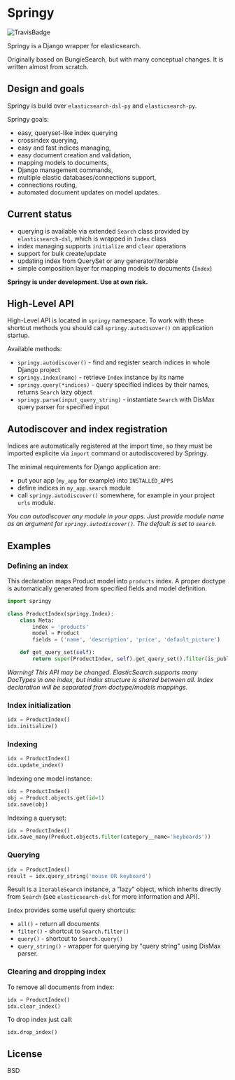 # Springy

![TravisBadge](https://travis-ci.org/marcinn/springy.svg?branch=master)


Springy is a Django wrapper for elasticsearch.

Originally based on BungieSearch, but with many conceptual changes.
It is written almost from scratch.


## Design and goals

Springy is build over `elasticsearch-dsl-py` and `elasticsearch-py`.

Springy goals:

* easy, queryset-like index querying
* crossindex querying,
* easy and fast indices managing,
* easy document creation and validation,
* mapping models to documents,
* Django management commands,
* multiple elastic databases/connections support,
* connections routing,
* automated document updates on model updates.


## Current status

* querying is available via extended `Search` class provided by
  `elasticsearch-dsl`, which is wrapped in `Index` class
* index managing supports `initialize` and `clear` operations
* support for bulk create/update
* updating index from QuerySet or any generator/iterable
* simple composition layer for mapping models to documents
  (`Index`)

**Springy is under development. Use at own risk.**

## High-Level API

High-Level API is located in `springy` namespace. To work with these shortcut methods you should call `springy.autodisover()` on application startup.

Available methods:

* `springy.autodiscover()` - find and register search indices in whole Django project
* `springy.index(name)` - retrieve `Index` instance by its name
* `springy.query(*indices)` - query specified indices by their names, returns `Search` lazy object
* `springy.parse(input_query_string)` - instantiate `Search` with DisMax query parser for specified input

## Autodiscover and index registration

Indices are automatically registered at the import time, so they must be imported explicite via `import` command or autodiscovered by Springy.

The minimal requirements for Django application are:
  * put your app (`my_app` for example) into `INSTALLED_APPS`
  * define indices in `my_app.search` module
  * call `springy.autodiscover()` somewhere, for example in your project `urls` module.
  
*You can autodiscover any module in your apps. Just provide module name as an argument for `springy.autodiscover()`. The default is set to `search`.*

## Examples

### Defining an index

This declaration maps Product model into `products` index.  A proper doctype
is automatically generated from specified fields and model definition.

```python
import springy

class ProductIndex(springy.Index):
    class Meta:
        index = 'products'
        model = Product
        fields = ('name', 'description', 'price', 'default_picture')

    def get_query_set(self):
        return super(ProductIndex, self).get_query_set().filter(is_published=True)
```

*Warning! This API may be changed. ElasticSearch supports many DocTypes
in one index, but index structure is shared between all. Index declaration will
be separated from doctype/models mappings.*

### Index initialization

```python
idx = ProductIndex()
idx.initialize() 
```

### Indexing

```python
idx = ProductIndex()
idx.update_index()
```

Indexing one model instance:

```python
idx = ProductIndex()
obj = Product.objects.get(id=1)
idx.save(obj)
```

Indexing a queryset:

```python
idx = ProductIndex()
idx.save_many(Product.objects.filter(category__name='keyboards'))
```


### Querying

```python
idx = ProductIndex()
result = idx.query_string('mouse OR keyboard')
```

Result is a `IterableSearch` instance, a "lazy" object, which inherits directly
from `Search` (see `elasticsearch-dsl` for more information and API).

`Index` provides some useful query shortcuts:

* `all()` - return all documents
* `filter()` - shortcut to `Search.filter()`
* `query()` - shortcut to `Search.query()`
* `query_string()` - wrapper for querying by "query string" using DisMax parser.

### Clearing and dropping index

To remove all documents from index:

```python
idx = ProductIndex()
idx.clear_index()
```

To drop index just call:

```
idx.drop_index()
```

## License

BSD


